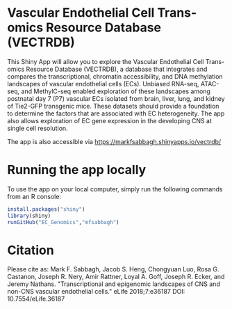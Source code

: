 # Vascular Endothelial Cell Trans-omics Resource Database (VECTRDB)

This Shiny App will allow you to explore the Vascular Endothelial Cell Trans-omics Resource Database (VECTRDB), a database that integrates and compares the transcriptional, chromatin accessibility, and DNA methylation landscapes of vascular endothelial cells (ECs). Unbiased RNA-seq, ATAC-seq, and MethylC-seq enabled exploration of these landscapes among postnatal day 7 (P7) vascular ECs isolated from brain, liver, lung, and kidney of Tie2-GFP transgenic mice. These datasets should provide a foundation to determine the factors that are associated with EC heterogeneity. The app also allows exploration of EC gene expression in the developing CNS at single cell resolution.

The app is also accessible via https://markfsabbagh.shinyapps.io/vectrdb/

# Running the app locally

To use the app on your local computer, simply run the following commands from an R console:

```R
install.packages("shiny")
library(shiny)
runGitHub("EC_Genomics","mfsabbagh")
```

# Citation

Please cite as: Mark F. Sabbagh, Jacob S. Heng, Chongyuan Luo, Rosa G. Castanon, Joseph R. Nery, Amir Rattner, Loyal A. Goff, Joseph R. Ecker, and Jeremy Nathans. "Transcriptional and epigenomic landscapes of CNS and non-CNS vascular endothelial cells." eLife 2018;7:e36187 DOI: 10.7554/eLife.36187
